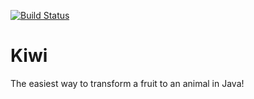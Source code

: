 [![Build Status](https://travis-ci.org/trydent-io/kiwi.svg?branch=master)](https://travis-ci.org/trydent-io/kiwi)
# Kiwi
The easiest way to transform a fruit to an animal in Java!
